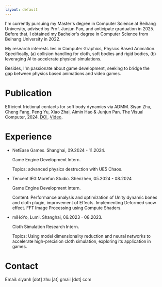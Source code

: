 ```yaml
---
layout: default
---
```


I'm currently pursuing my Master's degree in Computer Science at Beihang University, advised by Prof. Junjun Pan, and anticipate graduation in 2025. Before that, I obtained my Bachelor's degree in Computer Science from Beihang University in 2022.

My research interests lies in Computer Graphics, Physics Based Animation. Specifically, (a) collision handling for cloth, soft bodies and rigid bodies, (b) leveraging AI to accelerate physical simulations. 

Besides, I'm passionate about game development, seeking to bridge the gap between physics based animations and video games.



# Publication


Efficient frictional contacts for soft body dynamics via ADMM. Siyan Zhu, Cheng Fang, Peng Yu, Xiao Zhai, Aimin Hao & Junjun Pan. The Visual Computer, 2024. 
[DOI](https://doi.org/10.1007/s00371-024-03438-8), [Video](https://www.youtube.com/watch?v=rUBcgffdxtQ).


# Experience

- NetEase Games. Shanghai, 09.2024 - 11.2024. 
  
  Game Engine Development Intern. 
  
  Topics: advanced physics destruction with UE5 Chaos.

- Tencent IEG Morefun Studio. Shenzhen, 05.2024 - 08.2024
  
  Game Engine Development Intern.
  
  Content: Performance analysis and optimization of Unity dynamic bones and cloth plugin, improvement of Effects. Implementing Deformed snow effect. FFT Image Processing using Compute Shaders.

- miHoYo, Lumi. Shanghai, 06.2023 - 08.2023. 
  
  Cloth Simulation Research Intern.
  
  Topics: Using model dimensionality reduction and neural networks to accelerate high-precision cloth simulation, exploring its application in games.



# Contact
Email: siyanh [dot] zhu [at] gmail [dot] com